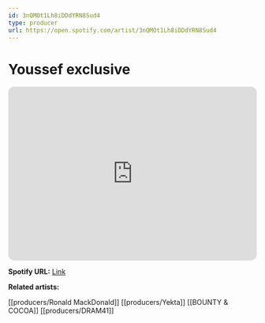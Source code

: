```yaml
---
id: 3nQMOt1Lh8iDDdYRN8Sud4
type: producer
url: https://open.spotify.com/artist/3nQMOt1Lh8iDDdYRN8Sud4
---
```

# Youssef exclusive

<iframe style="border-radius:12px" src="https://open.spotify.com/embed/artist/3nQMOt1Lh8iDDdYRN8Sud4" width="100%" height="352" frameBorder="0" allowfullscreen="" allow="autoplay; clipboard-write; encrypted-media; fullscreen; picture-in-picture" loading="lazy"></iframe>

**Spotify URL:** [Link](https://open.spotify.com/artist/3nQMOt1Lh8iDDdYRN8Sud4)

**Related artists:**

[[producers/Ronald MackDonald]]
[[producers/Yekta]]
[[BOUNTY & COCOA]]
[[producers/DRAM41]]
